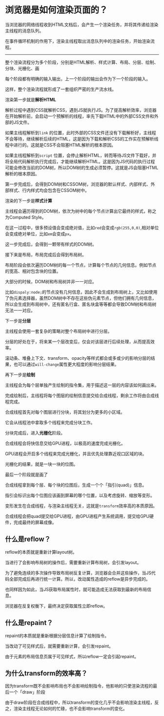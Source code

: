 # 浏览器是如何渲染页面的？

当浏览器的网络线程收到HTML文档后，会产生一个渲染任务，并将其传递给渲染主线程的消息队列。

在事件循环机制的作用下，渲染主线程取出消息队列中的渲染任务，开始渲染流程。

---

整个渲染流程分为多个阶段，分别是HTML解析、样式计算、布局、分层、绘制、分块、光栅化、画

每个阶段都有明确的输入输出，上一个阶段的输出会作为下一个阶段的输入。

这样，整个渲染流程就形成了一套组织严密的生产流水线。


渲染第一步就是**解析HTML**

解析过程中遇到CSS就解析CSS，遇到JS就执行JS。为了提高解析效率，浏览器在开始解析前，会启动一个预解析的线程，率先下载HTML中的外部CSS文件和外部的JS文件。

如果主线程解析到`link` 的位置，此时外部的CSS文件还没有下载解析好，主线程不会等待，继续解析后续的HTML，这是因为下载和解析CSS的工作实在预解析线程中进行的。这就是CSS不会阻塞HTML解析的根本原因。

如果主线程解析到`script` 位置，会停止解析HTML，转而等待JS文件下载好，并将全局代码解析执行完成后，才能继续解析HTML。这是因为JS代码的执行过程可能会修改当前的DOM树，所以DOM树的生成必须暂停。这就是JS会阻塞HTML解析的根本原因。

第一步完成后，会得到DOM树和CSSOM树，浏览器的默认样式、内部样式、外部样式、行内样式均会包含在CSSOM树中。


渲染的下一步是**样式计算**

主线程会遍历得到的DOM树，依次为树中的每个节点计算出它最终的样式，称之为Computed Style。

在这一过程中，很多预设值会变成绝对值，比如`red`会变成`rgb(255,0,0)`,相对单位会变成绝对单位，比如`em`会变成`px`。

这一步完成后，会得到一颗带有样式的DOM树。


接下来是布局，布局完成后会得到布局树。

布局阶段会依次遍历DOM树的每一个节点，计算每个节点的几何信息。例如节点的宽高、相对包含块的位置。

大部分的时候，DOM树和布局树并非一一对应。

比如`dispaly:node;`的节点没有几何信息，因此不会生成到布局树上，又比如使用了伪元素选择器，虽然DOM树中不存在这些伪元素节点，但他们拥有几何信息，所以会生成到布局树中，还有匿名行盒、匿名块盒等等都会导致DOM树和布局树无法一一对应。


下一步是**分层**

主线程会使用一套复杂的策略对整个布局树中进行分层。

分层的好处在于，将来某一个层改变后，仅会对该层进行后续处理，从而提高效率。

滚动条、堆叠上下文、transform、opacity等样式都会或多或少的影响分层的结果，也可以通过`will-change`属性更大程度的影响分层结果。


再下一步是**绘制**

主线程会为每个层单独产生绘制的指令集，用于描述这一层的内容该如何画出来。


完成绘制后，主线程将每个图层的绘制信息提交给合成线程，剩余工作将由合成线程完成。

合成线程首先对每个图层进行分块，将其划分为更多的小区域。

它会从线程池中拿取多个线程来完成分块工作。


分块完成后，进入**光栅化**阶段。

合成线程会将快信息交给GPU进程，以极高的速度完成光栅化。

GPU进程会开启多个线程来完成光栅化，并且优先处理靠近视口区域的块。

光栅化的结果，就是一块一块的位图。


最后一个阶段就是画了

合成线程拿到每个层、每个块的位图后，生成一个个「指引(quad)」信息。

指引会标识出每个位图应该画到屏幕的哪个位置，以及考虑旋转、缩放等变形。

变形发生在合成线程，与渲染主线程无关，这就是`transform`效率高的本质原因。

合成线程会把quad提交给GPU进程，由GPU进程产生系统调用，提交给GPU硬件，完成最终的屏幕成像。

## 什么是reflow？

reflow的本质就是重新计算layout树。

当进行了会影响布局树的操作后，需要重新计算布局树，会引发layout。

为了避免连续的多次操作导致布局树反复计算，浏览器会合并这些操作，当JS代码全部完成后再进行统一计算。所以，改动属性造成的reflow是异步完成的。

也同样因为如此，当JS获取布局属性时，就可能造成无法获取到最新的布局信息。

浏览器在反复权衡下，最终决定获取属性立即reflow。

## 什么是repaint？

repaint的本质就是重新根据分层信息计算了绘制指令。

当改动了可见样式后，就需要重新计算，会引发repaint。

由于元素的布局信息页属于可见样式，所以reflow一定会引起repaint。

## 为什么transform的效率高？

因为transform既不会影响布局也不会影响绘制指令，他影响的只使渲染流程的最后一个「draw」阶段

由于draw阶段在合成线程中，所以transform的变化几乎不会影响渲染主线程，反之，渲染主线程无论如何的忙碌，也不会影响transform的变化。